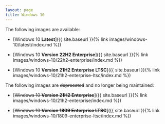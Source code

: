 ```yaml
---
layout: page
title: Windows 10
---
```


The following images are available:

- [Windows 10 **Latest**]({{ site.baseurl }}{% link images/windows-10/latest/index.md %})

- [Windows 10 **Version 22H2 Enterprise**]({{ site.baseurl }}{% link images/windows-10/22h2-enterprise/index.md %})

- [Windows 10 **Version 21H2 Enterprise LTSC**]({{ site.baseurl }}{% link images/windows-10/21h2-enterprise-ltsc/index.md %})

The following images are ~~deprecated~~ and no longer being maintained:

- [~~Windows 10 **Version 21H2 Enterprise**~~]({{ site.baseurl }}{% link images/windows-10/21h2-enterprise/index.md %})

- [~~Windows 10 **Version 1809 Enterprise LTSC**~~]({{ site.baseurl }}{% link images/windows-10/1809-enterprise-ltsc/index.md %})
